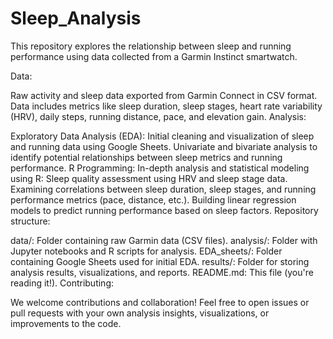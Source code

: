 # Sleep_Analysis
This repository explores the relationship between sleep and running performance using data collected from a Garmin Instinct smartwatch.

Data:

Raw activity and sleep data exported from Garmin Connect in CSV format.
Data includes metrics like sleep duration, sleep stages, heart rate variability (HRV), daily steps, running distance, pace, and elevation gain.
Analysis:

Exploratory Data Analysis (EDA):
Initial cleaning and visualization of sleep and running data using Google Sheets.
Univariate and bivariate analysis to identify potential relationships between sleep metrics and running performance.
R Programming:
In-depth analysis and statistical modeling using R:
Sleep quality assessment using HRV and sleep stage data.
Examining correlations between sleep duration, sleep stages, and running performance metrics (pace, distance, etc.).
Building linear regression models to predict running performance based on sleep factors.
Repository structure:

data/: Folder containing raw Garmin data (CSV files).
analysis/: Folder with Jupyter notebooks and R scripts for analysis.
EDA_sheets/: Folder containing Google Sheets used for initial EDA.
results/: Folder for storing analysis results, visualizations, and reports.
README.md: This file (you're reading it!).
Contributing:

We welcome contributions and collaboration! Feel free to open issues or pull requests with your own analysis insights, visualizations, or improvements to the code.
